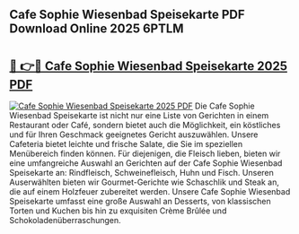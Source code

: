 ## Cafe Sophie Wiesenbad Speisekarte PDF Download Online 2025 6PTLM

# <h2><a href="http://gc9gbz.nevu.top/?p=Cafe+Sophie+Wiesenbad+Speisekarte">🔗 👉🔴 Cafe Sophie Wiesenbad Speisekarte 2025 PDF</a></h2>

[![Cafe Sophie Wiesenbad Speisekarte 2025 PDF](https://i.imgur.com/dBaPXMq.png)](http://gc9gbz.nevu.top/?p=Cafe+Sophie+Wiesenbad+Speisekarte)
Die Cafe Sophie Wiesenbad Speisekarte ist nicht nur eine Liste von Gerichten in einem Restaurant oder Café, sondern bietet auch die Möglichkeit, ein köstliches und für Ihren Geschmack geeignetes Gericht auszuwählen. Unsere Cafeteria bietet leichte und frische Salate, die Sie im speziellen Menübereich finden können. Für diejenigen, die Fleisch lieben, bieten wir eine umfangreiche Auswahl an Gerichten auf der Cafe Sophie Wiesenbad Speisekarte an: Rindfleisch, Schweinefleisch, Huhn und Fisch. Unseren Auserwählten bieten wir Gourmet-Gerichte wie Schaschlik und Steak an, die auf einem Holzfeuer zubereitet werden. Unsere Cafe Sophie Wiesenbad Speisekarte umfasst eine große Auswahl an Desserts, von klassischen Torten und Kuchen bis hin zu exquisiten Crème Brûlée und Schokoladenüberraschungen.
